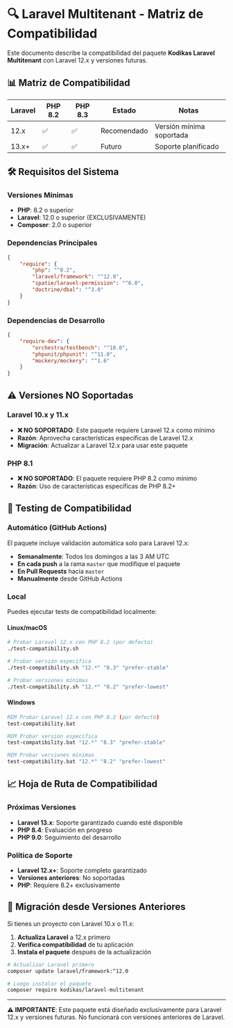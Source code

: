 # 🔍 Laravel Multitenant - Matriz de Compatibilidad

Este documento describe la compatibilidad del paquete **Kodikas Laravel Multitenant** con Laravel 12.x y versiones futuras.

## 📊 Matriz de Compatibilidad

| Laravel | PHP 8.2 | PHP 8.3 | Estado | Notas |
|---------|---------|---------|--------|-------|
| 12.x    | ✅      | ✅      | Recomendado | Versión mínima soportada |
| 13.x+   | ✅      | ✅      | Futuro | Soporte planificado |

## 🛠️ Requisitos del Sistema

### Versiones Mínimas
- **PHP**: 8.2 o superior
- **Laravel**: 12.0 o superior (EXCLUSIVAMENTE)
- **Composer**: 2.0 o superior

### Dependencias Principales
```json
{
    "require": {
        "php": "^8.2",
        "laravel/framework": "^12.0",
        "spatie/laravel-permission": "^6.0",
        "doctrine/dbal": "^3.0"
    }
}
```

### Dependencias de Desarrollo
```json
{
    "require-dev": {
        "orchestra/testbench": "^10.0",
        "phpunit/phpunit": "^11.0",
        "mockery/mockery": "^1.6"
    }
}
```

## ⚠️ Versiones NO Soportadas

### Laravel 10.x y 11.x
- **❌ NO SOPORTADO**: Este paquete requiere Laravel 12.x como mínimo
- **Razón**: Aprovecha características específicas de Laravel 12.x
- **Migración**: Actualizar a Laravel 12.x para usar este paquete

### PHP 8.1
- **❌ NO SOPORTADO**: El paquete requiere PHP 8.2 como mínimo
- **Razón**: Uso de características específicas de PHP 8.2+

## 🧪 Testing de Compatibilidad

### Automático (GitHub Actions)
El paquete incluye validación automática solo para Laravel 12.x:

- **Semanalmente**: Todos los domingos a las 3 AM UTC
- **En cada push** a la rama `master` que modifique el paquete
- **En Pull Requests** hacia `master`
- **Manualmente** desde GitHub Actions

### Local
Puedes ejecutar tests de compatibilidad localmente:

#### Linux/macOS
```bash
# Probar Laravel 12.x con PHP 8.2 (por defecto)
./test-compatibility.sh

# Probar versión específica
./test-compatibility.sh "12.*" "8.3" "prefer-stable"

# Probar versiones mínimas
./test-compatibility.sh "12.*" "8.2" "prefer-lowest"
```

#### Windows
```cmd
REM Probar Laravel 12.x con PHP 8.2 (por defecto)
test-compatibility.bat

REM Probar versión específica
test-compatibility.bat "12.*" "8.3" "prefer-stable"

REM Probar versiones mínimas
test-compatibility.bat "12.*" "8.2" "prefer-lowest"
```

## 📈 Hoja de Ruta de Compatibilidad

### Próximas Versiones
- **Laravel 13.x**: Soporte garantizado cuando esté disponible
- **PHP 8.4**: Evaluación en progreso
- **PHP 9.0**: Seguimiento del desarrollo

### Política de Soporte
- **Laravel 12.x+**: Soporte completo garantizado
- **Versiones anteriores**: No soportadas
- **PHP**: Requiere 8.2+ exclusivamente

## 🚨 Migración desde Versiones Anteriores

Si tienes un proyecto con Laravel 10.x o 11.x:

1. **Actualiza Laravel** a 12.x primero
2. **Verifica compatibilidad** de tu aplicación
3. **Instala el paquete** después de la actualización

```bash
# Actualizar Laravel primero
composer update laravel/framework:^12.0

# Luego instalar el paquete
composer require kodikas/laravel-multitenant
```

---

**⚠️ IMPORTANTE**: Este paquete está diseñado exclusivamente para Laravel 12.x y versiones futuras. No funcionará con versiones anteriores de Laravel.
